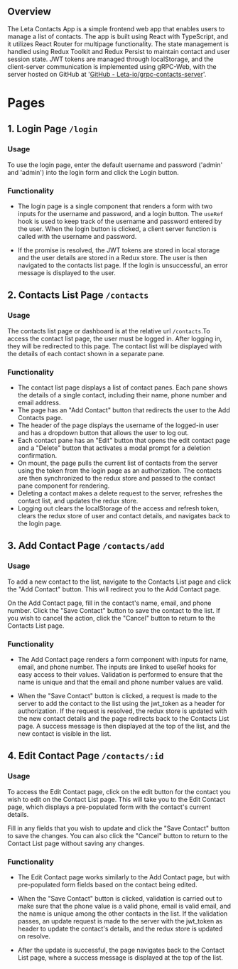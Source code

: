 ## Overview

The Leta Contacts App is a simple frontend web app that enables users to manage a list of contacts. The app is built using React with TypeScript, and it utilizes React Router for multipage functionality. The state management is handled using Redux Toolkit and Redux Persist to maintain contact and user session state. JWT tokens are managed through localStorage, and the client-server communication is implemented using gRPC-Web, with the server hosted on GitHub at '[GitHub - Leta-io/grpc-contacts-server](https://github.com/Leta-io/grpc-contacts-server)'.

# Pages

## 1. Login Page `/login`

### Usage

To use the login page, enter the default username and password ('admin' and 'admin') into the login form and click the Login button.

### Functionality

* The login page is a single component that renders a form with two inputs for the username and password, and a login button. The `useRef` hook is used to keep track of the username and password entered by the user. When the login button is clicked, a client server function is called with the username and password. 

* If the promise is resolved, the JWT tokens are stored in local storage and the user details are stored in a Redux store. The user is then navigated to the contacts list page. If the login is unsuccessful, an error message is displayed to the user.



## 2. Contacts List Page `/contacts`

### Usage

The contacts list page or dashboard is at the relative url `/contacts`.To access the contact list page, the user must be logged in. After logging in, they will be redirected to this page. The contact list will be displayed with the details of each contact shown in a separate pane.

### Functionality

- The contact list page displays a list of contact panes. Each pane shows the details of a single contact, including their name, phone number and email address.
- The page has an "Add Contact" button that redirects the user to the Add Contacts page.
- The header of the page displays the username of the logged-in user and has a dropdown button that allows the user to log out.
- Each contact pane has an "Edit" button that opens the edit contact page and a "Delete" button that activates a modal prompt for a deletion confirmation.
- On mount, the page pulls the current list of contacts from the server using the token from the login page as an authorization. The contacts are then synchronized to the redux store and passed to the contact pane component for rendering.
- Deleting a contact makes a delete request to the server, refreshes the contact list, and updates the redux store.
- Logging out clears the localStorage of the access and refresh token, clears the redux store of user and contact details, and navigates back to the login page.

## 3. Add Contact Page `/contacts/add`

### Usage

To add a new contact to the list, navigate to the Contacts List page and click the "Add Contact" button. This will redirect you to the Add Contact page.

On the Add Contact page, fill in the contact's name, email, and phone number. Click the "Save Contact" button to save the contact to the list. If you wish to cancel the action, click the "Cancel" button to return to the Contacts List page.

### Functionality

* The Add Contact page renders a form component with inputs for name, email, and phone number. The inputs are linked to useRef hooks for easy access to their values. Validation is performed to ensure that the name is unique and that the email and phone number values are valid.

* When the "Save Contact" button is clicked, a request is made to the server to add the contact to the list using the jwt_token as a header for authorization. If the request is resolved, the redux store is updated with the new contact details and the page redirects back to the Contacts List page. A success message is then displayed at the top of the list, and the new contact is visible in the list.

## 4. Edit Contact Page `/contacts/:id`

### Usage

To access the Edit Contact page, click on the edit button for the contact you wish to edit on the Contact List page. This will take you to the Edit Contact page, which displays a pre-populated form with the contact's current details.

Fill in any fields that you wish to update and click the "Save Contact" button to save the changes. You can also click the "Cancel" button to return to the Contact List page without saving any changes.

### Functionality

* The Edit Contact page works similarly to the Add Contact page, but with pre-populated form fields based on the contact being edited.

* When the "Save Contact" button is clicked, validation is carried out to make sure that the phone value is a valid phone, email is valid email, and the name is unique among the other contacts in the list. If the validation passes, an update request is made to the server with the jwt_token as header to update the contact's details, and the redux store is updated on resolve.

* After the update is successful, the page navigates back to the Contact List page, where a success message is displayed at the top of the list.
